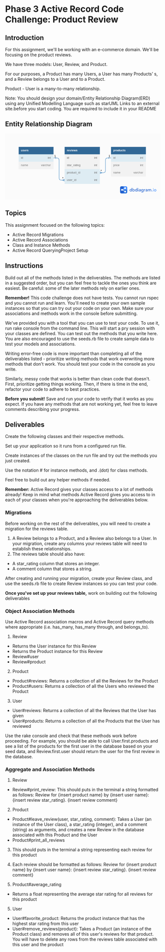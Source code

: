 # Phase 3 Active Record Code Challenge: Product Review

## Introduction
For this assignment, we'll be working with an e-commerce domain. We'll be focusing on the product reviews.

We have three models: User, Review, and Product.

For our purposes, a Product has many Users, a User has many Products’ s, and a Review belongs to a User and to a Product.
 
Product - User is a many-to-many relationship.

Note: You should design your domain/Entity Relationship Diagram(ERD) using any Unified Modelling Language such as starUML Links to an external site.before you start coding. You are required to include it in your README

## Entity Relationship Diagram
![ER Diagram](./assets/er_diagram.png)




## Topics
This assignment focused on the following topics:

- Active Record Migrations
- Active Record Associations
- Class and Instance Methods
- Active Record QueryingProject Setup

## Instructions
Build out all of the methods listed in the deliverables. The methods are listed in a suggested order, but you can feel free to tackle the ones you think are easiest. Be careful: some of the later methods rely on earlier ones.

**Remember!** This code challenge does not have tests. You cannot run rspec and you cannot run and learn. You'll need to create your own sample instances so that you can try out your code on your own. Make sure your associations and methods work in the console before submitting.

We've provided you with a tool that you can use to test your code. To use it, run rake console from the command line. This will start a pry session with your classes are defined. You can test out the methods that you write here. You are also encouraged to use the seeds.rb file to create sample data to test your models and associations.

Writing error-free code is more important than completing all of the deliverables listed - prioritize writing methods that work overwriting more methods that don't work. You should test your code in the console as you write.

Similarly, messy code that works is better than clean code that doesn't. First, prioritize getting things working. Then, if there is time in the end, refactor your code to adhere to best practices.

**Before you submit!** Save and run your code to verify that it works as you expect. If you have any methods that are not working yet, feel free to leave comments describing your progress.

## Deliverables

Create the following classes and their respective methods.

Set up your application so it runs from a configured run file. 

Create instances of the classes on the run file and try out the methods you just created.

Use the notation # for instance methods, and .(dot) for class methods.

Feel free to build out any helper methods if needed.

**Remember:** Active Record gives your classes access to a lot of methods already! Keep in mind what methods Active Record gives you access to in each of your classes when you're approaching the deliverables below.

### Migrations
Before working on the rest of the deliverables, you will need to create a migration for the reviews table.

1. A Review belongs to a Product, and a Review also belongs to a User. In your migration, create any columns your reviews table will need to establish these relationships.
2. The reviews table should also have:
- A star_rating column that stores an integer.
- A comment column that stores a string.

After creating and running your migration, create your Review class, and use the seeds.rb file to create Review instances so you can test your code.

**Once you've set up your reviews table,** work on building out the following deliverables

### Object Association Methods
Use Active Record association macros and Active Record query methods where appropriate (i.e. has_many, has_many through, and belongs_to).

1. Review
- Returns the User instance for this Review
- Returns the Product instance for this Review
- Review#user
- Review#product

2. Product
- Product#reviews: Returns a collection of all the Reviews for the Product
- Product#users: Returns a collection of all the Users who reviewed the Product
 
3. User
- User#reviews: Returns a collection of all the Reviews that the User has given
- User#products: Returns a collection of all the Products that the User has reviewed

Use the rake console and check that these methods work before proceeding. For example, you should be able to call User.first.products and see a list of the products for the first user in the database based on your seed data, and Review.first.user should return the user for the first review in the database.

### Aggregate and Association Methods
1. Review
- Review#print_review: This should puts in the terminal a string formatted as follows: Review for {insert product name} by {insert user name}: {insert review star_rating}. {insert review comment}

2. Product
- Product#leave_review(user, star_rating, comment): Takes a User (an instance of the User class), a star_rating (integer), and a comment (string) as arguments, and creates a new Review in the database associated with this Product and the User
- Product#print_all_reviews

3. This should puts in the terminal a string representing each review for this product
4. Each review should be formatted as follows: Review for {insert product name} by {insert user name}: {insert review star_rating}. {insert review comment}

4. Product#average_rating
- Returns a float representing the average star rating for all reviews for this product

5. User
- User#favorite_product: Returns the product instance that has the highest star rating from this user
- User#remove_reviews(product): Takes a Product (an instance of the Product class) and removes all of this user's reviews for that product. You will have to delete any rows from the reviews table associated with this user and the product
